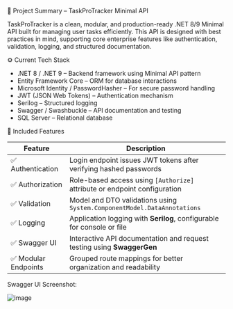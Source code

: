 📌 Project Summary – TaskProTracker Minimal API

TaskProTracker is a clean, modular, and production-ready .NET 8/9 Minimal API built for managing user tasks efficiently. This API is designed with best practices in mind, supporting core enterprise features like authentication, validation, logging, and structured documentation.

⚙️ Current Tech Stack

* .NET 8 / .NET 9 – Backend framework using Minimal API pattern
* Entity Framework Core – ORM for database interactions
* Microsoft Identity / PasswordHasher – For secure password handling
* JWT (JSON Web Tokens) – Authentication mechanism
* Serilog – Structured logging
* Swagger / Swashbuckle – API documentation and testing
* SQL Server – Relational database

🚀 Included Features


| Feature                  | Description                                                               |
| -------------------------| ------------------------------------------------------------------------- |
| ✅ Authentication        | Login endpoint issues JWT tokens after verifying hashed passwords         |
| ✅ Authorization         | Role-based access using `[Authorize]` attribute or endpoint configuration |
| ✅ Validation            | Model and DTO validations using `System.ComponentModel.DataAnnotations`   |
| ✅ Logging               | Application logging with **Serilog**, configurable for console or file    |
| ✅ Swagger UI            | Interactive API documentation and request testing using **SwaggerGen**    |
| ✅ Modular Endpoints     | Grouped route mappings for better organization and readability            |

Swagger UI Screenshot:

![image](https://github.com/user-attachments/assets/9a1bb1a2-7127-464b-83ef-fa44317e58e4)
